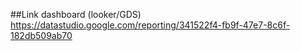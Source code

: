 ##Link dashboard (looker/GDS)
https://datastudio.google.com/reporting/341522f4-fb9f-47e7-8c6f-182db509ab70
